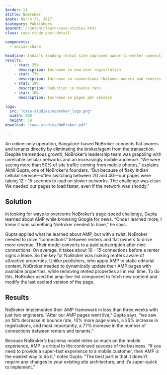 ```yaml
---
$order: 11
$title: NoBroker
$date: March 27, 2017
$category: Publishers
$parent: /content/learn/case-studies.html
class: case-study post-detail

components:
  - social-share

headline: India’s leading rental site improved owner-to-renter connections by 77% with AMP
results:
    - stat: 25%
      description: Increase in new user registration
    - stat: 77%
      description: Increase in connections (between owners and renters)
    - stat: 18%
      description: Reduction in bounce rate
    - stat: 10%
      description: Increase in pages per session

logo:
  src: "case-studies/nobroker_logo.png"
  width: 200
  height: 59
download: "case-studies/NoBroker.pdf"

---
```


<div class="img-left">
    <amp-img width="800" height="1371" layout="responsive" src="/static/img/case-studies/nobroker-frame1.png"></amp-img>
</div>

An online-only operation, Bangalore-based NoBroker connects flat owners and tenants directly by eliminating the broker/agent from the transaction. Despite tremendous growth, NoBroker’s leadership team was grappling with unreliable cellular networks and an increasingly mobile audience. “We were seeing more than 50% of site traffic coming from mobile phones,” explains Akhil Gupta, one of NoBroker’s founders. “But because of flaky Indian cellular service—often switching between 2G and 4G—our pages were taking 12 - 15 seconds to load on slower networks. The challenge was clear: We needed our pages to load faster, even if the network was shoddy.”

## Solution

In looking for ways to overcome NoBroker’s page-speed challenge, Gupta learned about AMP while browsing Google for news. “Once I learned more, I knew it was something NoBroker needed to have,” he says.

Gupta applied what he learned about AMP, but with a twist. NoBroker needed to drive “connections” between renters and flat owners to drive more revenue. Their model converts to a paid subscription after nine connections. On average, it takes about 10 - 15 connections before a renter signs a lease. So the key for NoBroker was making renters aware of attractive properties. Unlike publishers, who apply AMP to static editorial content, NoBroker needed to dynamically update their AMP pages with available properties, while removing rented properties all in real time. To do this, NoBroker used the amp-live-list component to fetch new content and modify the last cached version of the page. 

## Results

<div class="img-right">
    <amp-img width="800" height="1371" layout="responsive" src="/static/img/case-studies/nobroker_frame2.png"></amp-img>
</div>

NoBroker implemented their AMP framework in less than three weeks with just two engineers. “After our AMP pages went live,” Gupta says, “we saw an 18% decrease in bounce rate, 10% more page views, a 25% increase in registrations, and most importantly, a 77% increase in the number of connections between renters and tenants.” 

Because NoBroker’s business model relies so much on the mobile experience, AMP is critical to the continued success of the business. “If you need to provide a super-fast experience to a mobile customer, then AMP is the easiest way to do it,” notes Gupta. “The best part is that it doesn’t require any changes to your existing site architecture, and it’s super-quick to implement.”
